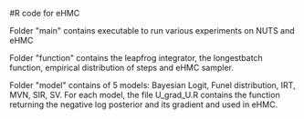#R code for eHMC

Folder "main" contains executable to run various experiments on NUTS and eHMC

Folder "function" contains the leapfrog integrator, the longestbatch function, empirical distribution of steps and eHMC sampler.

Folder "model" contains of 5 models: Bayesian Logit, Funel distribution, IRT, MVN, SIR, SV. For each model, the file U_grad_U.R contains the function returning the negative log posterior and its gradient and used in eHMC.
